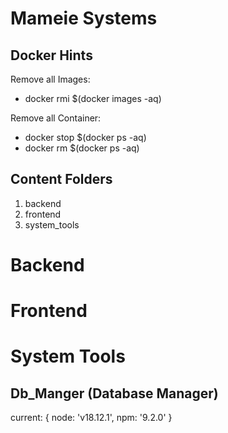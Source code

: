 # Mameie Systems

## Docker Hints

Remove all Images:
- docker rmi $(docker images -aq)

Remove all Container:
- docker stop $(docker ps -aq)
- docker rm $(docker ps -aq)

## Content Folders

1) backend
2) frontend
3) system_tools

# Backend

# Frontend

# System Tools

## Db_Manger (Database Manager)


current: { node: 'v18.12.1', npm: '9.2.0' }


